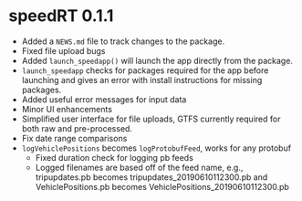 # speedRT 0.1.1

* Added a `NEWS.md` file to track changes to the package.
* Fixed file upload bugs
* Added `launch_speedapp()` will launch the app directly from the package.
* `launch_speedapp` checks for packages required for the app before launching and
gives an error with install instructions for missing packages.
* Added useful error messages for input data
* Minor UI enhancements
* Simplified user interface for file uploads, GTFS currently required for both raw
and pre-processed. 
* Fix date range comparisons
* `logVehiclePositions` becomes `logProtobufFeed`, works for any protobuf
  * Fixed duration check for logging pb feeds
  * Logged filenames are based off of the feed name, e.g., tripupdates.pb 
  becomes tripupdates_20190610112300.pb and VehiclePositions.pb becomes
  VehiclePositions_20190610112300.pb
